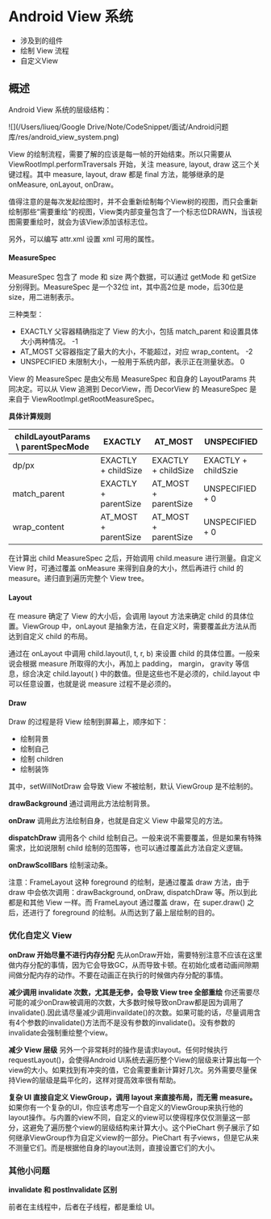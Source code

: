# Android View 系统

* 涉及到的组件
* 绘制 View 流程
* 自定义View

## 概述

Android View 系统的层级结构：

![](/Users/liueq/Google Drive/Note/CodeSnippet/面试/Android问题库/res/android_view_system.png)


View 的绘制流程，需要了解的应该是每一帧的开始结束。所以只需要从 ViewRootImpl.performTraversals 开始，关注 measure, layout, draw 这三个关键过程。其中 measure, layout, draw 都是 final 方法，能够继承的是 onMeasure, onLayout, onDraw。

值得注意的是每次发起绘图时，并不会重新绘制每个View树的视图，而只会重新绘制那些“需要重绘”的视图，View类内部变量包含了一个标志位DRAWN，当该视图需要重绘时，就会为该View添加该标志位。

另外，可以编写 attr.xml 设置 xml 可用的属性。

#### MeasureSpec

MeasureSpec 包含了 mode 和 size 两个数据，可以通过 getMode 和 getSize 分别得到。MeasureSpec 是一个32位 int，其中高2位是 mode，后30位是 size，用二进制表示。

三种类型：

* EXACTLY 父容器精确指定了 View 的大小，包括 match_parent 和设置具体大小两种情况。 -1
* AT_MOST 父容器指定了最大的大小，不能超过，对应 wrap_content。 -2
* UNSPECIFIED 未限制大小，一般用于系统内部，表示正在测量状态。 0

View 的 MeasureSpec 是由父布局 MeasureSpec 和自身的 LayoutParams 共同决定。可以从 View 追溯到 DecorView，而 DecorView 的 MeasureSpec 是来自于 ViewRootImpl.getRootMeasureSpec。

**具体计算规则**

| childLayoutParams \ parentSpecMode | EXACTLY              | AT_MOST              | UNSPECIFIED         |
| ---------------------------------- | -------------------- | -------------------- | ------------------- |
| dp/px                              | EXACTLY + childSize  | EXACTLY + childSize  | EXACTLY + childSzie |
| match_parent                       | EXACTLY + parentSize | AT_MOST + parentSize | UNSPECIFIED + 0     |
| wrap_content                       | AT_MOST + parentSize | AT_MOST + parentSize | UNSPECIFIED + 0     |

在计算出 child MeasureSpec 之后，开始调用 child.measure 进行测量。自定义 View 时，可通过覆盖 onMeasure 来得到自身的大小，然后再进行 child 的 measure。递归直到遍历完整个 View tree。

#### Layout

在 measure 确定了 View 的大小后，会调用 layout 方法来确定 child 的具体位置。ViewGroup 中，onLayout 是抽象方法，在自定义时，需要覆盖此方法从而达到自定义 child 的布局。

通过在 onLayout 中调用 child.layout(l, t, r, b)  来设置 child 的具体位置。一般来说会根据 measure 所取得的大小，再加上 padding， margin， gravity 等信息，综合决定 child.layout( ) 中的数值。但是这些也不是必须的，child.layout 中可以任意设置，也就是说 measure 过程不是必须的。

#### Draw

Draw 的过程是将 View 绘制到屏幕上，顺序如下：

* 绘制背景
* 绘制自己
* 绘制 children
* 绘制装饰

其中，setWillNotDraw 会导致 View 不被绘制，默认 ViewGroup 是不绘制的。

**drawBackground** 通过调用此方法绘制背景。

**onDraw** 调用此方法绘制自身，也就是自定义 View 中最常见的方法。

**dispatchDraw** 调用各个 child 绘制自己。一般来说不需要覆盖，但是如果有特殊需求，比如说限制 child 绘制的范围等，也可以通过覆盖此方法自定义逻辑。

**onDrawScollBars** 绘制滚动条。

注意：FrameLayout 这种 foreground 的绘制，是通过覆盖 draw 方法，由于 draw 中会依次调用：drawBackground, onDraw, dispatchDraw 等。所以到此都是和其他 View 一样。而 FrameLayout 通过覆盖 draw，在 super.draw() 之后，还进行了 foreground 的绘制。从而达到了最上层绘制的目的。

### 优化自定义 View

**onDraw 开始尽量不进行内存分配** 先从onDraw开始，需要特别注意不应该在这里做内存分配的事情，因为它会导致GC，从而导致卡顿。在初始化或者动画间隙期间做分配内存的动作。不要在动画正在执行的时候做内存分配的事情。

**减少调用 invalidate 次数，尤其是无参，会导致 View tree 全部重绘** 你还需要尽可能的减少onDraw被调用的次数，大多数时候导致onDraw都是因为调用了invalidate().因此请尽量减少调用invaildate()的次数。如果可能的话，尽量调用含有4个参数的invalidate()方法而不是没有参数的invalidate()。没有参数的invalidate会强制重绘整个view。

**减少 View 层级** 另外一个非常耗时的操作是请求layout。任何时候执行requestLayout()，会使得Android UI系统去遍历整个View的层级来计算出每一个view的大小。如果找到有冲突的值，它会需要重新计算好几次。另外需要尽量保持View的层级是扁平化的，这样对提高效率很有帮助。

**复杂 UI 直接自定义 ViewGroup，调用 layout 来直接布局，而无需 measure。** 如果你有一个复杂的UI，你应该考虑写一个自定义的ViewGroup来执行他的layout操作。与内置的view不同，自定义的view可以使得程序仅仅测量这一部分，这避免了遍历整个view的层级结构来计算大小。这个PieChart 例子展示了如何继承ViewGroup作为自定义view的一部分。PieChart 有子views，但是它从来不测量它们。而是根据他自身的layout法则，直接设置它们的大小。

### 其他小问题

**invalidate 和 postInvalidate 区别**

前者在主线程中，后者在子线程，都是重绘 UI。